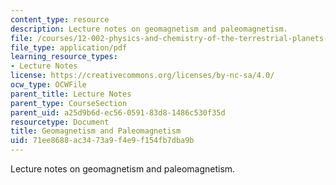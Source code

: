```yaml
---
content_type: resource
description: Lecture notes on geomagnetism and paleomagnetism.
file: /courses/12-002-physics-and-chemistry-of-the-terrestrial-planets-fall-2008/71ee8688ac3473a9f4e9f154fb7dba9b_MIT12_002f08_lec19.pdf
file_type: application/pdf
learning_resource_types:
- Lecture Notes
license: https://creativecommons.org/licenses/by-nc-sa/4.0/
ocw_type: OCWFile
parent_title: Lecture Notes
parent_type: CourseSection
parent_uid: a25d9b6d-ec56-0591-83d8-1486c530f35d
resourcetype: Document
title: Geomagnetism and Paleomagnetism
uid: 71ee8688-ac34-73a9-f4e9-f154fb7dba9b
---
```

Lecture notes on geomagnetism and paleomagnetism.